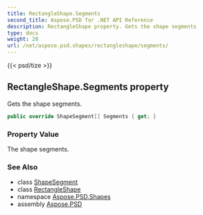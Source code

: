 ```yaml
---
title: RectangleShape.Segments
second_title: Aspose.PSD for .NET API Reference
description: RectangleShape property. Gets the shape segments
type: docs
weight: 20
url: /net/aspose.psd.shapes/rectangleshape/segments/
---
```

{{< psd/tize >}}
## RectangleShape.Segments property

Gets the shape segments.

```csharp
public override ShapeSegment[] Segments { get; }
```

### Property Value

The shape segments.

### See Also

* class [ShapeSegment](../../../aspose.psd/shapesegment/)
* class [RectangleShape](../)
* namespace [Aspose.PSD.Shapes](../../rectangleshape/)
* assembly [Aspose.PSD](../../../)


